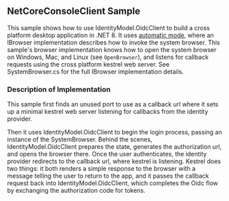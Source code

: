 ## NetCoreConsoleClient Sample
This sample shows how to use IdentityModel.OidcClient to build a cross platform desktop
application in .NET 8. It uses [automatic
mode](https://identitymodel.readthedocs.io/en/latest/native/automatic.html), where an
IBrowser implementation describes how to invoke the system browser. This sample's browser
implementation knows how to open the system browser on Windows, Mac, and Linux (see
`OpenBrowser`), and listens for callback requests using the cross platform kestrel web
server. See SystemBrowser.cs for the full IBrowser implementation details.

### Description of Implementation
This sample first finds an unused port to use as a callback url where it sets up a minimal
kestrel web server listening for callbacks from the identity provider. 

Then it uses IdentityModel.OidcClient to begin the login process, passing an instance of
the SystemBrowser. Behind the scenes, IdentityModel.OidcClient prepares the state,
generates the authorization url, and opens the browser there. Once the user authenticates,
the identity provider redirects to the callback url, where kestrel is listening. Kestrel
does two things: it both renders a simple response to the browser with a message telling
the user to return to the app, and it passes the callback request back into
IdentityModel.OidcClient, which completes the Oidc flow by exchanging the authorization
code for tokens.

